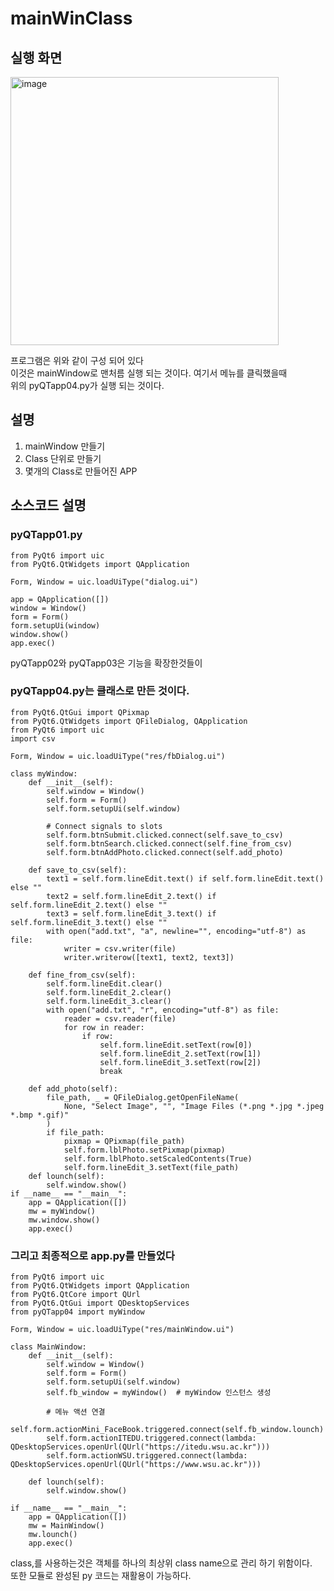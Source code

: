 # mainWinClass

##  실행 화면   
<img width="429" alt="image" src="https://github.com/user-attachments/assets/3eb7a4a1-61cc-4746-9556-2cdefeb2c12a" />

프로그램은 위와 같이 구성 되어 있다     
이것은 mainWindow로 맨처름 실행 되는 것이다. 여기서 메뉴를 클릭했을때    
위의 pyQTapp04.py가 실행 되는 것이다.    



##  설명 

1. mainWindow 만들기   
2. Class 단위로 만들기   
3. 몇개의 Class로 만들어진 APP   

##  소스코드 설명       

### pyQTapp01.py   
```
from PyQt6 import uic
from PyQt6.QtWidgets import QApplication

Form, Window = uic.loadUiType("dialog.ui")

app = QApplication([])
window = Window()
form = Form()
form.setupUi(window)
window.show()
app.exec()
```   
pyQTapp02와 pyQTapp03은 기능을 확장한것들이    

### pyQTapp04.py는 클래스로 만든 것이다.     
```
from PyQt6.QtGui import QPixmap
from PyQt6.QtWidgets import QFileDialog, QApplication
from PyQt6 import uic
import csv

Form, Window = uic.loadUiType("res/fbDialog.ui")

class myWindow:
    def __init__(self):
        self.window = Window()
        self.form = Form()
        self.form.setupUi(self.window)

        # Connect signals to slots
        self.form.btnSubmit.clicked.connect(self.save_to_csv)
        self.form.btnSearch.clicked.connect(self.fine_from_csv)
        self.form.btnAddPhoto.clicked.connect(self.add_photo)

    def save_to_csv(self):
        text1 = self.form.lineEdit.text() if self.form.lineEdit.text() else ""
        text2 = self.form.lineEdit_2.text() if self.form.lineEdit_2.text() else ""
        text3 = self.form.lineEdit_3.text() if self.form.lineEdit_3.text() else ""
        with open("add.txt", "a", newline="", encoding="utf-8") as file:
            writer = csv.writer(file)
            writer.writerow([text1, text2, text3])

    def fine_from_csv(self):
        self.form.lineEdit.clear()
        self.form.lineEdit_2.clear()
        self.form.lineEdit_3.clear()
        with open("add.txt", "r", encoding="utf-8") as file:
            reader = csv.reader(file)
            for row in reader:
                if row:
                    self.form.lineEdit.setText(row[0])
                    self.form.lineEdit_2.setText(row[1])
                    self.form.lineEdit_3.setText(row[2])
                    break

    def add_photo(self):
        file_path, _ = QFileDialog.getOpenFileName(
            None, "Select Image", "", "Image Files (*.png *.jpg *.jpeg *.bmp *.gif)"
        )
        if file_path:
            pixmap = QPixmap(file_path)
            self.form.lblPhoto.setPixmap(pixmap)
            self.form.lblPhoto.setScaledContents(True)
            self.form.lineEdit_3.setText(file_path)
    def lounch(self):
        self.window.show()
if __name__ == "__main__":
    app = QApplication([])
    mw = myWindow()
    mw.window.show()
    app.exec()
```
### 그리고 최종적으로 app.py를 만들었다    
```
from PyQt6 import uic
from PyQt6.QtWidgets import QApplication
from PyQt6.QtCore import QUrl
from PyQt6.QtGui import QDesktopServices
from pyQTapp04 import myWindow

Form, Window = uic.loadUiType("res/mainWindow.ui")

class MainWindow:
    def __init__(self):
        self.window = Window()
        self.form = Form()
        self.form.setupUi(self.window)
        self.fb_window = myWindow()  # myWindow 인스턴스 생성

        # 메뉴 액션 연결
        self.form.actionMini_FaceBook.triggered.connect(self.fb_window.lounch)
        self.form.actionITEDU.triggered.connect(lambda: QDesktopServices.openUrl(QUrl("https://itedu.wsu.ac.kr")))
        self.form.actionWSU.triggered.connect(lambda: QDesktopServices.openUrl(QUrl("https://www.wsu.ac.kr")))

    def lounch(self):
        self.window.show()

if __name__ == "__main__":
    app = QApplication([])
    mw = MainWindow()
    mw.lounch()
    app.exec()

```

class,를 사용하는것은 객체를 하나의 최상위 class name으로 관리 하기 위함이다.    
또한 모듈로 완성된 py 코드는 재활용이 가능하다.     






